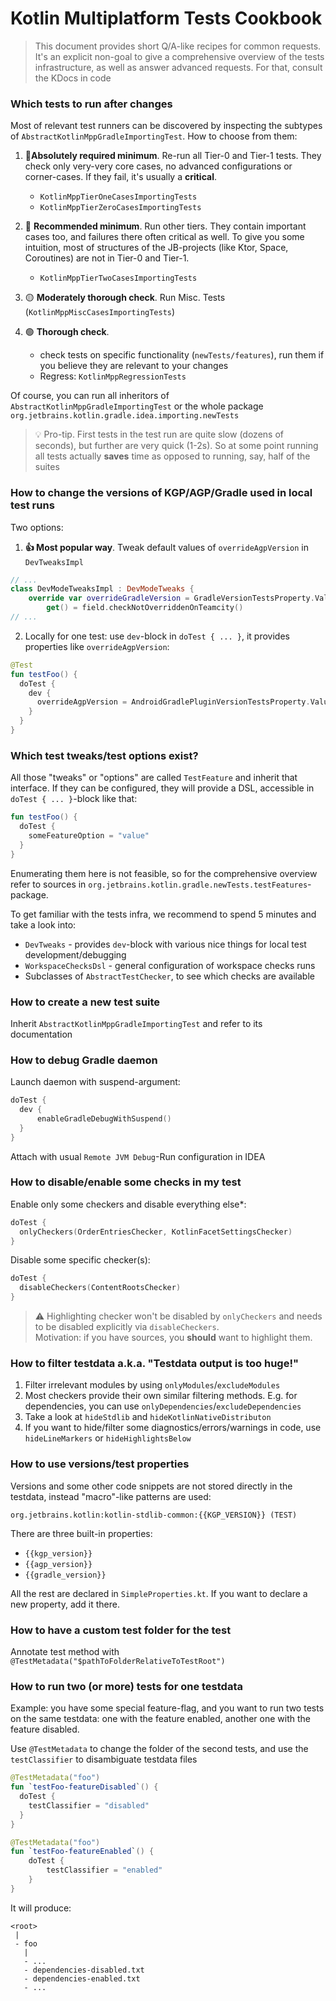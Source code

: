 # Kotlin Multiplatform Tests Cookbook

> This document provides short Q/A-like recipes for common requests.   
> It's an explicit non-goal to give a comprehensive overview of the tests 
> infrastructure, as well as answer advanced requests. For that, consult the KDocs in code
>


### Which tests to run after changes

Most of relevant test runners can be discovered by inspecting the subtypes of `AbstractKotlinMppGradleImportingTest`. 
How to choose from them:

1. 🔴**Absolutely required minimum**. Re-run all Tier-0 and Tier-1 tests. They check only very-very core cases, no advanced 
  configurations or corner-cases. If they fail, it's usually a **critical**.
   * `KotlinMppTierOneCasesImportingTests`
   * `KotlinMppTierZeroCasesImportingTests`

2. 🔴 **Recommended minimum**. Run other tiers. They contain important cases too, and failures there often critical as well.
To give you some intuition, most of structures of the JB-projects (like Ktor, Space, Coroutines) are not in Tier-0 and Tier-1. 
   * `KotlinMppTierTwoCasesImportingTests` 

3. 🟡 **Moderately thorough check**. Run Misc. Tests (`KotlinMppMiscCasesImportingTests`)

4. 🟢 **Thorough check**.  
   * check tests on specific functionality (`newTests/features`), run them if you believe they are relevant to your
   changes
   * Regress: `KotlinMppRegressionTests`  

Of course, you can run all inheritors of `AbstractKotlinMppGradleImportingTest` or the whole package 
`org.jetbrains.kotlin.gradle.idea.importing.newTests`

> 💡 Pro-tip. First tests in the test run are quite slow (dozens of seconds), but further are very quick (1-2s). So at some point running 
> all tests actually **saves** time as opposed to running, say, half of the suites 

### How to change the versions of KGP/AGP/Gradle used in local test runs

Two options:

1. **👍 Most popular way**. Tweak default values of `overrideAgpVersion` in `DevTweaksImpl`
```kotlin
// ...
class DevModeTweaksImpl : DevModeTweaks {
    override var overrideGradleVersion = GradleVersionTestsProperty.Value.ForAlphaAgp
        get() = field.checkNotOverriddenOnTeamcity()
// ...

```


2. Locally for one test: use `dev`-block in `doTest { ... }`, it provides properties like `overrideAgpVersion`:
```kotlin
@Test
fun testFoo() {
  doTest {
    dev { 
      overrideAgpVersion = AndroidGradlePluginVersionTestsProperty.Value.Alpha
    }
  }
}
```

### Which test tweaks/test options exist?

All those "tweaks" or "options" are called `TestFeature` and inherit that interface. If they can be configured, they
will provide a DSL, accessible in `doTest { ... }`-block like that:

```kotlin
fun testFoo() {
  doTest {
    someFeatureOption = "value"
  }
}
```

Enumerating them here is not feasible, so for the comprehensive overview refer to sources in 
`org.jetbrains.kotlin.gradle.newTests.testFeatures`-package. 

To get familiar with the tests infra, we recommend to spend 5 minutes and take a look into:
* `DevTweaks` - provides `dev`-block with various nice things for local test development/debugging
* `WorkspaceChecksDsl` - general configuration of workspace checks runs
* Subclasses of `AbstractTestChecker`, to see which checks are available
  

### How to create a new test suite

Inherit `AbstractKotlinMppGradleImportingTest` and refer to its documentation

### How to debug Gradle daemon

Launch daemon with suspend-argument:

```kotlin
doTest {
  dev {
      enableGradleDebugWithSuspend()
  }
}
```
Attach with usual `Remote JVM Debug`-Run configuration in IDEA

### How to disable/enable some checks in my test

Enable only some checkers and disable everything else*:
```kotlin
doTest {
  onlyCheckers(OrderEntriesChecker, KotlinFacetSettingsChecker)
}
```

Disable some specific checker(s):
```kotlin
doTest {
  disableCheckers(ContentRootsChecker)
}
```

> ⚠️ Highlighting checker won't be disabled by `onlyCheckers` and needs to be disabled explicitly via `disableCheckers`.   
> Motivation: if you have sources, you **should** want to highlight them.

### How to filter testdata a.k.a. "Testdata output is too huge!" 

1. Filter irrelevant modules by using `onlyModules`/`excludeModules` 
2. Most checkers provide their own similar filtering methods. E.g. for dependencies, you can use `onlyDependencies`/`excludeDependencies`
3. Take a look at `hideStdlib` and `hideKotlinNativeDistributon`
4. If you want to hide/filter some diagnostics/errors/warnings in code, use `hideLineMarkers` or `hideHighlightsBelow`

### How to use versions/test properties

Versions and some other code snippets are not stored directly in the testdata, instead "macro"-like patterns are used:
```
org.jetbrains.kotlin:kotlin-stdlib-common:{{KGP_VERSION}} (TEST)
```

There are three built-in properties:
- `{{kgp_version}}`
- `{{agp_version}}`
- `{{gradle_version}}`

All the rest are declared in `SimpleProperties.kt`. If you want to declare a new property, add it there.

### How to have a custom test folder for the test

Annotate test method with `@TestMetadata("$pathToFolderRelativeToTestRoot")`

### How to run two (or more) tests for one testdata

Example: you have some special feature-flag, and you want to run two tests on the same testdata: one with the feature enabled, another one 
with the feature disabled.

Use `@TestMetadata` to change the folder of the second tests, and use the `testClassifier` to disambiguate testdata files

```kotlin
@TestMetadata("foo")
fun `testFoo-featureDisabled`() {
  doTest {
    testClassifier = "disabled"
  }
}

@TestMetadata("foo")
fun `testFoo-featureEnabled`() {
    doTest {
        testClassifier = "enabled"
    }
}
```
It will produce:
```
<root>
 |
 - foo
   |
   - ...
   - dependencies-disabled.txt
   - dependencies-enabled.txt
   - ...
```
